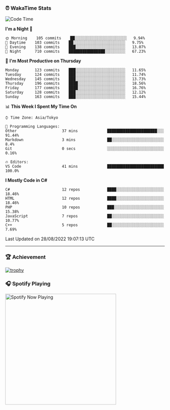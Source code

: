 ### ⏰ WakaTime Stats


<!--START_SECTION:waka-->
![Code Time](http://img.shields.io/badge/Code%20Time-487%20hrs%206%20mins-blue)

**I'm a Night 🦉** 

```text
🌞 Morning    105 commits    ██░░░░░░░░░░░░░░░░░░░░░░░   9.94% 
🌆 Daytime    103 commits    ██░░░░░░░░░░░░░░░░░░░░░░░   9.75% 
🌃 Evening    138 commits    ███░░░░░░░░░░░░░░░░░░░░░░   13.07% 
🌙 Night      710 commits    ████████████████░░░░░░░░░   67.23%

```
📅 **I'm Most Productive on Thursday** 

```text
Monday       123 commits    ███░░░░░░░░░░░░░░░░░░░░░░   11.65% 
Tuesday      124 commits    ███░░░░░░░░░░░░░░░░░░░░░░   11.74% 
Wednesday    145 commits    ███░░░░░░░░░░░░░░░░░░░░░░   13.73% 
Thursday     196 commits    ████░░░░░░░░░░░░░░░░░░░░░   18.56% 
Friday       177 commits    ████░░░░░░░░░░░░░░░░░░░░░   16.76% 
Saturday     128 commits    ███░░░░░░░░░░░░░░░░░░░░░░   12.12% 
Sunday       163 commits    ███░░░░░░░░░░░░░░░░░░░░░░   15.44%

```


📊 **This Week I Spent My Time On** 

```text
⌚︎ Time Zone: Asia/Tokyo

💬 Programming Languages: 
Other                    37 mins             ██████████████████████░░░   91.44% 
Markdown                 3 mins              ██░░░░░░░░░░░░░░░░░░░░░░░   8.4% 
Git                      0 secs              ░░░░░░░░░░░░░░░░░░░░░░░░░   0.16%

🔥 Editors: 
VS Code                  41 mins             █████████████████████████   100.0%

```

**I Mostly Code in C#** 

```text
C#                       12 repos            ████░░░░░░░░░░░░░░░░░░░░░   18.46% 
HTML                     12 repos            ████░░░░░░░░░░░░░░░░░░░░░   18.46% 
PHP                      10 repos            ███░░░░░░░░░░░░░░░░░░░░░░   15.38% 
JavaScript               7 repos             ██░░░░░░░░░░░░░░░░░░░░░░░   10.77% 
C++                      5 repos             ██░░░░░░░░░░░░░░░░░░░░░░░   7.69%

```



 Last Updated on 28/08/2022 19:07:13 UTC
<!--END_SECTION:waka-->

---

### 🏆 Achievement

[![trophy](https://github-profile-trophy.vercel.app/?username=Slime-hatena&theme=flat&no-bg=true&no-frame=true&column=8)](https://github.com/ryo-ma/github-profile-trophy)

### 🎧 Spotify Playing

[<img src="https://spotify-now-playing-slime-hatena.vercel.app/api/spotify-playing" alt="Spotify Now Playing" width="350" />](https://open.spotify.com/user/slime_hatena)

<!--
**Slime-hatena/Slime-hatena** is a ✨ _special_ ✨ repository because its `README.md` (this file) appears on your GitHub profile.

Here are some ideas to get you started:

- 🔭 I’m currently working on ...
- 🌱 I’m currently learning ...
- 👯 I’m looking to collaborate on ...
- 🤔 I’m looking for help with ...
- 💬 Ask me about ...
- 📫 How to reach me: ...
- 😄 Pronouns: ...
- ⚡ Fun fact: ...
-->
